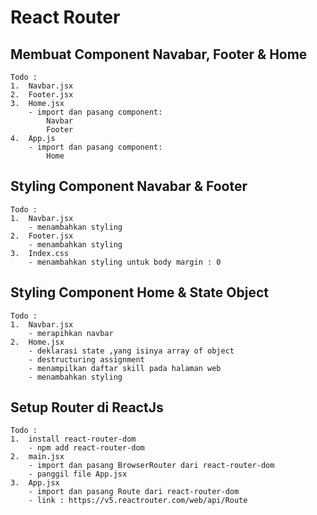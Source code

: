 # React Router

## Membuat Component Navabar, Footer & Home

    Todo :
    1.  Navbar.jsx
    2.  Footer.jsx
    3.  Home.jsx
        - import dan pasang component:
            Navbar
            Footer
    4.  App.js
        - import dan pasang component:
            Home

## Styling Component Navabar & Footer

    Todo :
    1.  Navbar.jsx
        - menambahkan styling
    2.  Footer.jsx
        - menambahkan styling
    3.  Index.css
        - menambahkan styling untuk body margin : 0

## Styling Component Home & State Object

    Todo :
    1.  Navbar.jsx
        - merapihkan navbar
    2.  Home.jsx
        - deklarasi state ,yang isinya array of object
        - destructuring assignment
        - menampilkan daftar skill pada halaman web
        - menambahkan styling

## Setup Router di ReactJs

    Todo :
    1.  install react-router-dom
        - npm add react-router-dom
    2.  main.jsx
        - import dan pasang BrowserRouter dari react-router-dom
        - panggil file App.jsx
    3.  App.jsx
        - import dan pasang Route dari react-router-dom
        - link : https://v5.reactrouter.com/web/api/Route
